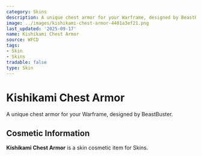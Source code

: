 ```yaml
---
category: Skins
description: A unique chest armor for your Warframe, designed by BeastBuster.
image: ../images/kishikami-chest-armor-4401a3ef21.png
last_updated: '2025-09-17'
name: Kishikami Chest Armor
source: WFCD
tags:
- Skin
- Skins
tradable: false
type: Skin
---
```


# Kishikami Chest Armor

A unique chest armor for your Warframe, designed by BeastBuster.

## Cosmetic Information

**Kishikami Chest Armor** is a skin cosmetic item for Skins.

